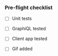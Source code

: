 ### Pre-flight checklist

- [ ] Unit tests
- [ ] GraphiQL tested
- [ ] Client app tested
- [ ] Gif added

